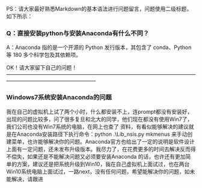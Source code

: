 PS：请大家最好熟悉Markdown的基本语法进行问题留言，问题使用二级标题，如下所示：

### Q：直接安装python与安装Anaconda有什么不同？
A：Anaconda 指的是一个开源的 Python 发行版本，其包含了 conda、Python 等 180 多个科学包及其依赖项。

OK！请大家留下自己的问题！
—————————————————————————————————————————————————————
### Windows7系统安装Anaconda的问题
我在自己的虚拟机上试了两个小时，什么都安装不上，连prompt都没有安装好，出现的问题比较多，问了很多复旦和北大的同学，他们现在都没有使用Win7了，我们公司也没有Win7系统的电脑，在网上也查了 资料，有看似能够解决的建议就是在Anaconda安装路径下执行命令：python .\Lib\_nsis.py mkmenus 来手动创建菜单，也许能够解决你的问题。Anaconda官方也给出了一定的说明是软件设计上面有一定问题，还未发布升级版本。我尽力了，在花费更多的时间去解决反而得不偿失，如果还是不能解决问题又必须要安装Anaconda 的话，也许还有更加简单的方案，建议还是把系统升级到Win10，我在自己虚拟机上面试过，也在两台Win10系统电脑上面试过，一路next，没有任何问题，希望能解决你的问题，如未能解决，请跟进
